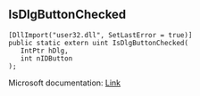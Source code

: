 ## IsDlgButtonChecked

```
[DllImport("user32.dll", SetLastError = true)]
public static extern uint IsDlgButtonChecked(
   IntPtr hDlg,
   int nIDButton
);
```

Microsoft documentation: [Link](https://docs.microsoft.com/en-us/windows/win32/api/winuser/nf-winuser-isdlgbuttonchecked)
